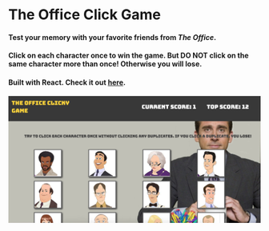 # The Office Click Game

#### Test your memory with your favorite friends from *The Office*.

#### Click on each character once to win the game. But DO NOT click on the same character more than once! Otherwise you will lose.

#### Built with React. Check it out [here](https://sheltered-fortress-50156.herokuapp.com/).

![screenshot](public/images/screenshot.png)